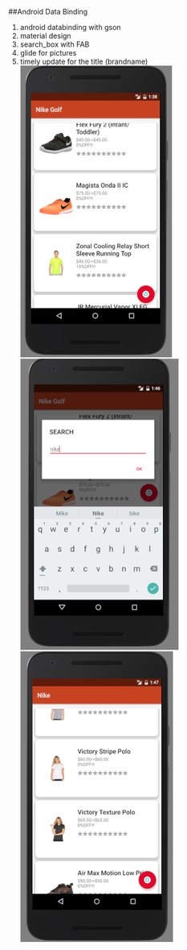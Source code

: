 ##Android Data Binding 
1. android databinding with gson
2. material design
3. search_box with FAB
4. glide for pictures
5. timely update for the title (brandname)
![](https://github.com/yangjiekai/ILoveZappos/blob/master/1.png)
![](https://github.com/yangjiekai/ILoveZappos/blob/master/2.png)
![](https://github.com/yangjiekai/ILoveZappos/blob/master/3.PNG)

